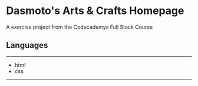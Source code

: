 # Dasmoto's Arts & Crafts Homepage

A exercise project from the Codecademys Full Stack Course

## Languages
--------------
- html
- css
--------------